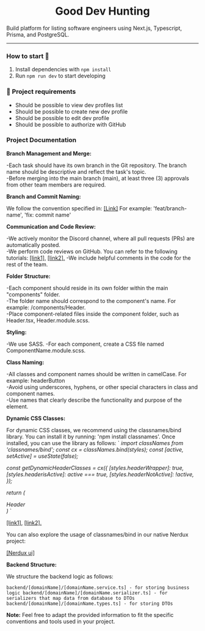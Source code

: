<h1 align="center">
  Good Dev Hunting
</h1>

Build platform for listing software engineers using Next.js, Typescript, Prisma, and PostgreSQL.

---

### How to start 🚀

1. Install dependencies with `npm install`
2. Run `npm run dev` to start developing

### 📝 Project requirements

- Should be possible to view dev profiles list
- Should be possible to create new dev profile
- Should be possible to edit dev profile
- Should be possible to authorize with GitHub

### Project Documentation

<strong>Branch Management and Merge:</strong>

-Each task should have its own branch in the Git repository. The branch name should be descriptive and reflect the task's topic.<br>
-Before merging into the main branch (main), at least three (3) approvals from other team members are required.

<strong>Branch and Commit Naming:</strong>

We follow the convention specified in: <a href="https://www.conventionalcommits.org/en/v1.0.0/">[Link]</a>
For example: 'feat/branch-name', 'fix: commit name'

<strong>Communication and Code Review:</strong>

-We actively monitor the Discord channel, where all pull requests (PRs) are automatically posted.<br>
-We perform code reviews on GitHub. You can refer to the following tutorials: <a href="https://www.youtube.com/watch?v=lSnbOtw4izI">[link1]</a>, <a href="https://www.youtube.com/watch?v=vSsUO_OP-f8">[link2].</a>
-We include helpful comments in the code for the rest of the team.

<strong>Folder Structure:</strong>

-Each component should reside in its own folder within the main "components" folder.<br>
-The folder name should correspond to the component's name. For example: /components/Header.<br>
-Place component-related files inside the component folder, such as Header.tsx, Header.module.scss.

<strong>Styling:</strong>

-We use SASS.
-For each component, create a CSS file named ComponentName.module.scss.

<strong>Class Naming:</strong>

-All classes and component names should be written in camelCase. For example: headerButton<br>
-Avoid using underscores, hyphens, or other special characters in class and component names.<br>
-Use names that clearly describe the functionality and purpose of the element.

<strong>Dynamic CSS Classes:</strong>

For dynamic CSS classes, we recommend using the classnames/bind library. You can install it by running: 'npm install classnames'.
Once installed, you can use the library as follows:
`<i>
import classNames from 'classnames/bind';
const cx = classNames.bind(styles);
const [active, setActive] = useState(false);

const getDynamicHeaderClasses = cx({
[styles.headerWrapper]: true,
[styles.headerisActive]: active === true,
[styles.headerNotActive]: !active,
}); 

return (
  <div className={getDynamicHeaderClasses}>Header</div>
)
</i>
`

<a href="https://www.youtube.com/watch?v=69ggHNjlFMk">[link1]</a>, <a href="https://stackoverflow.com/questions/61617393/classnames-bind-and-global-classes">[link2].</a>

You can also explore the usage of classnames/bind in our native Nerdux project:

<a href="https://github.com/nerdbord/nerdux-ui-system">[Nerdux ui]</a>

<strong>Backend Structure:</strong>

We structure the backend logic as follows:

`backend/[domainName]/[domainName.service.ts] - for storing business logic
backend/[domainName]/[domainName.serializer.ts] - for serializers that map data from database to DTOs
backend/[domainName]/[domainName.types.ts] - for storing DTOs`

<strong>Note:</strong> Feel free to adapt the provided information to fit the specific conventions and tools used in your project.
````
